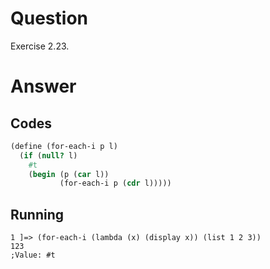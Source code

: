 # Question
Exercise 2.23.

# Answer
## Codes
```scheme
(define (for-each-i p l)
  (if (null? l)
    #t
    (begin (p (car l))
           (for-each-i p (cdr l)))))
```

## Running
```
1 ]=> (for-each-i (lambda (x) (display x)) (list 1 2 3))
123
;Value: #t
```
